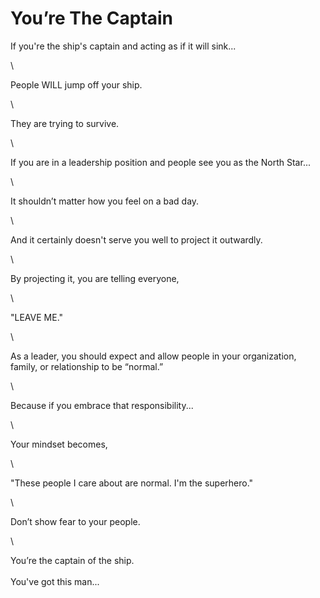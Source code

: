 # You’re The Captain

If you're the ship's captain and acting as if it will sink...

\


People WILL jump off your ship.

\


They are trying to survive.

\


If you are in a leadership position and people see you as the North Star...

\


It shouldn’t matter how you feel on a bad day.

\


And it certainly doesn't serve you well to project it outwardly.

\


By projecting it, you are telling everyone,

\


"LEAVE ME."

\


As a leader, you should expect and allow people in your organization, family, or relationship to be “normal.”

\


Because if you embrace that responsibility...

\


Your mindset becomes,

\


"These people I care about are normal. I'm the superhero."

\


Don’t show fear to your people.

\


You’re the captain of the ship.\
\
You've got this man...
